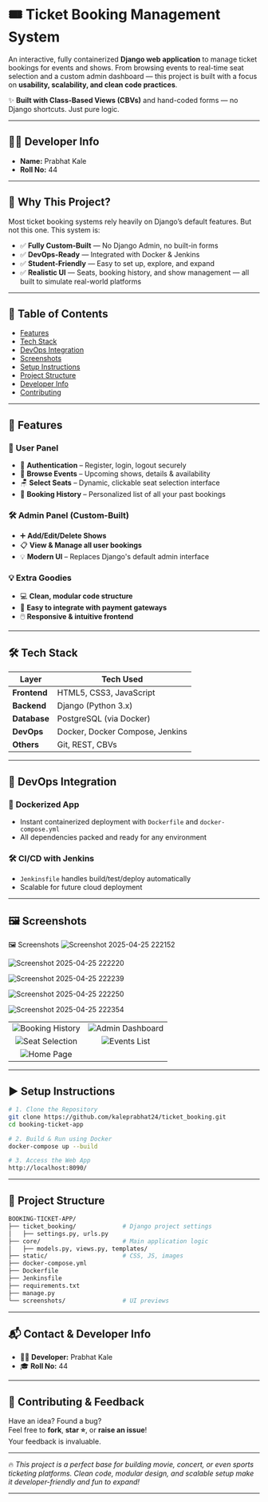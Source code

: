 # 🎟️ **Ticket Booking Management System**

An interactive, fully containerized **Django web application** to manage ticket bookings for events and shows. From browsing events to real-time seat selection and a custom admin dashboard — this project is built with a focus on **usability, scalability, and clean code practices**.

✨ **Built with Class-Based Views (CBVs)** and hand-coded forms — no Django shortcuts. Just pure logic.

---

## 👨‍💻 **Developer Info**
- **Name:** Prabhat Kale  
- **Roll No:** 44

---

## 🌟 **Why This Project?**

Most ticket booking systems rely heavily on Django’s default features. But not this one. This system is:

- ✅ **Fully Custom-Built** — No Django Admin, no built-in forms  
- ✅ **DevOps-Ready** — Integrated with Docker & Jenkins  
- ✅ **Student-Friendly** — Easy to set up, explore, and expand  
- ✅ **Realistic UI** — Seats, booking history, and show management — all built to simulate real-world platforms  

---

## 📌 **Table of Contents**
- [Features](#-features)
- [Tech Stack](#-tech-stack)
- [DevOps Integration](#-devops-integration)
- [Screenshots](#-screenshots)
- [Setup Instructions](#️-setup-instructions)
- [Project Structure](#-project-structure)
- [Developer Info](#-contact--developer-info)
- [Contributing](#-contributing--feedback)

---

## 🚀 **Features**

### 👤 **User Panel**
- 🔐 **Authentication** – Register, login, logout securely  
- 📅 **Browse Events** – Upcoming shows, details & availability  
- 🪑 **Select Seats** – Dynamic, clickable seat selection interface  
- 📖 **Booking History** – Personalized list of all your past bookings  

### 🛠️ **Admin Panel (Custom-Built)**
- ➕ **Add/Edit/Delete Shows**  
- 📋 **View & Manage all user bookings**  
- 💡 **Modern UI** – Replaces Django's default admin interface  

### 💡 **Extra Goodies**
- 💻 **Clean, modular code structure**  
- 🧩 **Easy to integrate with payment gateways**  
- 🖱️ **Responsive & intuitive frontend**  

---

## 🛠️ **Tech Stack**

| **Layer**     | **Tech Used**                   |
|---------------|---------------------------------|
| **Frontend**  | HTML5, CSS3, JavaScript         |
| **Backend**   | Django (Python 3.x)             |
| **Database**  | PostgreSQL (via Docker)         |
| **DevOps**    | Docker, Docker Compose, Jenkins |
| **Others**    | Git, REST, CBVs                 |

---

## 🐳 **DevOps Integration**

### 🚢 **Dockerized App**
- Instant containerized deployment with `Dockerfile` and `docker-compose.yml`  
- All dependencies packed and ready for any environment  

### 🛠️ **CI/CD with Jenkins**
- `Jenkinsfile` handles build/test/deploy automatically  
- Scalable for future cloud deployment  

---

## 🖼️ **Screenshots**

🖼️ Screenshots
![Screenshot 2025-04-25 222152](https://github.com/user-attachments/assets/e1c3f0e8-195b-474c-842d-7bc279a110df)

![Screenshot 2025-04-25 222220](https://github.com/user-attachments/assets/dfaba58e-4acd-4bbb-a198-b88328a096ee)

![Screenshot 2025-04-25 222239](https://github.com/user-attachments/assets/7a637e4f-3f24-495d-b7b7-0bf0346c1f15)

![Screenshot 2025-04-25 222250](https://github.com/user-attachments/assets/d20a9460-78ed-475d-bf63-c0cd3606cfa7)

![Screenshot 2025-04-25 222354](https://github.com/user-attachments/assets/d9dbbfc8-1ee2-4fe1-b7b2-8ec454c08cb2)

| | |
|:--:|:--:|
| ![Booking History](https://github.com/user-attachments/assets/e1c3f0e8-195b-474c-842d-7bc279a110df) | ![Admin Dashboard](https://github.com/user-attachments/assets/dfaba58e-4acd-4bbb-a198-b88328a096ee) |
| ![Seat Selection](https://github.com/user-attachments/assets/7a637e4f-3f24-495d-b7b7-0bf0346c1f15) | ![Events List](https://github.com/user-attachments/assets/d20a9460-78ed-475d-bf63-c0cd3606cfa7) |
| ![Home Page](https://github.com/user-attachments/assets/d9dbbfc8-1ee2-4fe1-b7b2-8ec454c08cb2) | |

---

## ▶️ **Setup Instructions**

```bash
# 1. Clone the Repository
git clone https://github.com/kaleprabhat24/ticket_booking.git
cd booking-ticket-app

# 2. Build & Run using Docker
docker-compose up --build

# 3. Access the Web App
http://localhost:8090/
```

---

## 📁 **Project Structure**

```bash
BOOKING-TICKET-APP/
├── ticket_booking/             # Django project settings
│   ├── settings.py, urls.py
├── core/                       # Main application logic
│   ├── models.py, views.py, templates/
├── static/                     # CSS, JS, images
├── docker-compose.yml
├── Dockerfile
├── Jenkinsfile
├── requirements.txt
├── manage.py
└── screenshots/                # UI previews
```

---

## 📬 **Contact & Developer Info**
- 👨‍💻 **Developer:** Prabhat Kale  
- 🎓 **Roll No:** 44  

---

## 🙌 **Contributing & Feedback**

Have an idea? Found a bug?  
Feel free to **fork**, **star ⭐**, or **raise an issue**!  
Your feedback is invaluable.

---

🔥 *This project is a perfect base for building movie, concert, or even sports ticketing platforms. Clean code, modular design, and scalable setup make it developer-friendly and fun to expand!*

---
